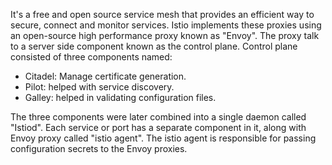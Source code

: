 It's a free and open source service mesh that provides an efficient way to secure, connect and monitor services.
Istio implements these proxies using an open-source high performance proxy known as "Envoy".
The proxy talk to a server side component known as the control plane.
Control plane consisted of three components named:
* Citadel: Manage certificate generation.
* Pilot: helped with service discovery.
* Galley: helped in validating configuration files.

The three components were later combined into a single daemon called "Istiod".
Each service or port has a separate component in it, along with Envoy proxy called "istio agent".
The istio agent is responsible for passing configuration secrets to the Envoy proxies.
